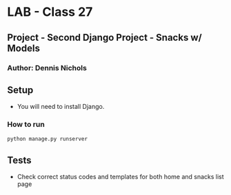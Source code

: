 # LAB - Class 27

## Project - Second Django Project - Snacks w/ Models
### Author: Dennis Nichols

## Setup

- You will need to install Django.

### How to run

```bash
python manage.py runserver
```

## Tests

- Check correct status codes and templates for both home and snacks list page
